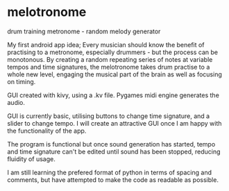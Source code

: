 # melotronome
drum training metronome - random melody generator

My first android app idea;
Every musician should know the benefit of practising to a metronome, especially drummers - but the process can be monotonous.
By creating a random repeating series of notes at variable tempos and time signatures, the melotronome takes drum practise to a whole new level, engaging the musical part of the brain as well as focusing on timing. 

GUI created with kivy, using a .kv file.
Pygames midi engine generates the audio. 

GUI is currently basic, utilising buttons to change time signature, and a slider to change tempo. 
I will create an attractive GUI once I am happy with the functionality of the app.

The program is functional but once sound generation has started, tempo and time signature can't be edited until sound has been stopped, reducing fluidity of usage. 

I am still learning the prefered format of python in terms of spacing and comments, but have attempted to make the code as readable as possible.
